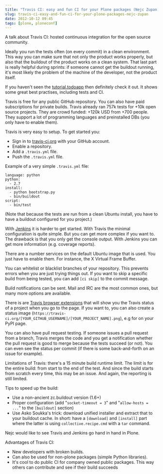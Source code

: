 ```yaml
---
title: "Travis CI: easy and fun CI for your Plone packages (Nejc Zupan)"
slug: travis-ci-easy-and-fun-ci-for-your-plone-packages-nejc-zupan
date: 2012-10-12 09:45
tags: [plone, ploneconf]
---
```


A talk about Travis CI: hosted continuous integration for the open
source community.

Ideally you run the tests often (on every commit) in a clean
environment. This way you can make sure that not only the product
works properly, but also that the buildout of the product works on a
clean system. That last part is really helpful during sprints: if
someone cannot get the buildout running, it's most likely the problem
of the machine of the developer, not the product itself.

If you haven't seen the
[tutorial.todoapp](https://github.com/collective/tutorial.todoapp) then
definitely check it out. It shows some great best practises, including
tests and CI.

Travis is free for any public GitHub repository. You can also have paid
subscriptions for private builds. Travis already ran 757k tests for +10k open source projects. They are
crowd funded: +120k USD from +700 people.  They support a lot of programming
languages and preinstalled DBs (you only have to enable them).

Travis is very easy to setup. To get started you:

   - Sign in to [travis-ci.org](https://travis-ci.org/) with your GitHub account.
   - Enable a repository.
   - Add a `.travis.yml` file.
   - Push the `.travis.yml` file.

Example of a very simple `.travis.yml` file:

    language: python
    python:
      - 2.7
    install:
      - python bootstrap.py
      - bin/buildout
    script:
      - bin/test

(Note that because the tests are run from a clean Ubuntu install, you
have to have a buildout configured for you project.)

With [Jenkins](http://jenkins-ci.org/) it is harder to get
started. With Travis the minimal configuration is quite simple. But
you can get more complex if you want to. The drawback is that you only
get the console output. With Jenkins you can get more information
(e.g. coverage reports).

There are a number services on the default Ubuntu image that is
used. You just have to enable them. For instance, the X Virtual Frame
Buffer.

You can whitelist or blacklist branches of your repository. This
prevents errors when you are just trying things out. If you want to
skip a specific build from being tested, you can add `[ci skip]` to
the commit message.

Build notifications can be sent. Mail and IRC are the most common
ones, but many more options are available.

There is are
[Travis browser extensions](http://about.travis-ci.org/docs/user/browser-extensions/)
that will show you the Travis status of a project when you go to the
page. If you want to, you can also create a status image
(`https://travis-ci.org/[YOUR_GITHUB_USERNAME]/[YOUR_PROJECT_NAME].png`),
e.g for on your PyPI page.

You can also have pull request testing. If someone issues a pull
request from a branch, Travis merges the code and you get a
notification whether the pull request is good to merge because the
tests succeed (or not). You can even see the status per commit (if
there is some back-and-forth on an issue for example).

Limitations of Travis: there's a 15 minute build runtime limit. The
limit is for the entire build: from start to the end of the test. And
since the build starts from scratch every time, this may be an
issue. And again, the reporting is still limited.

Tips to speed up the build:

   * Use a non-ancient zc.buildout version (1.6+)
   * Proper configuration (add "`socket-timeout = 3`" and
     "`allow-hosts = ...`" to the `[buildout]` section)
   * Use Asko Soukka's trick: download unified installer and extract
     that to your buildout cache. In short: have a `[download]` and
     `[install]` part where the latter is using
     `collective.recipe.cmd` with a `tar` command.


Nejc would like to see Travis and Jenkins go hand in hand in Plone.

Advantages of Travis CI:

   - New developers with broken builds.
   - Can also be used for non-plone packages (simple Python libraries).
   - It's cool to do public CI for company owned public packages. This
     way others can contribute and see if their build succeeds
